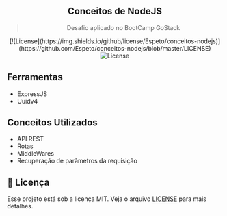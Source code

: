 <h2 align="center"> Conceitos de NodeJS </h2>
<blockquote align="center">Desafio aplicado no BootCamp GoStack</blockquote>

<p align="center">
  [![License](https://img.shields.io/github/license/Espeto/conceitos-nodejs)](https://github.com/Espeto/conceitos-nodejs/blob/master/LICENSE)
  <img alt="License" src="https://img.shields.io/badge/license-MIT-%2304D361">
</p>

## Ferramentas
- ExpressJS
- Uuidv4

## Conceitos Utilizados
- API REST
- Rotas
- MiddleWares
- Recuperação de parâmetros da requisição

## :memo: Licença

Esse projeto está sob a licença MIT. Veja o arquivo [LICENSE](LICENSE) para mais detalhes.